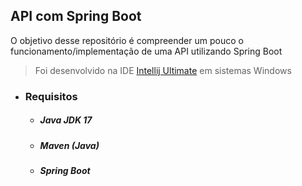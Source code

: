 ## API com Spring Boot
O objetivo desse repositório é compreender um pouco o funcionamento/implementação de uma API utilizando Spring Boot

> Foi desenvolvido na IDE [Intellij Ultimate](https://www.jetbrains.com/idea/) em sistemas Windows

- ### Requisitos
    - ##### Java JDK 17
    - ##### Maven (Java)
    - ##### Spring Boot
